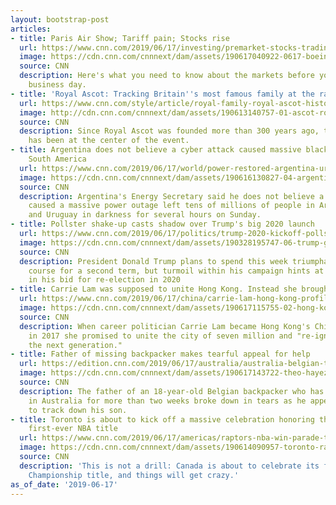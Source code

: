 ```yaml
---
layout: bootstrap-post
articles:
- title: Paris Air Show; Tariff pain; Stocks rise
  url: https://www.cnn.com/2019/06/17/investing/premarket-stocks-trading/index.html
  image: https://cdn.cnn.com/cnnnext/dam/assets/190617040922-0617-boeing-paris-show-01-super-tease.jpg
  source: CNN
  description: Here's what you need to know about the markets before you start your
    business day.
- title: 'Royal Ascot: Tracking Britain''s most famous family at the races'
  url: https://www.cnn.com/style/article/royal-family-royal-ascot-history/index.html
  image: http://cdn.cnn.com/cnnnext/dam/assets/190613140757-01-ascot-royal-history-super-tease.jpg
  source: CNN
  description: Since Royal Ascot was founded more than 300 years ago, the royal family
    has been at the center of the event.
- title: Argentina does not believe a cyber attack caused massive blackout across
    South America
  url: https://www.cnn.com/2019/06/17/world/power-restored-argentina-uruguay-paraguay-intl-hnk/index.html
  image: https://cdn.cnn.com/cnnnext/dam/assets/190616130827-04-argentina-blackout-0616-super-tease.jpg
  source: CNN
  description: Argentina's Energy Secretary said he does not believe a cyber attack
    caused a massive power outage left tens of millions of people in Argentina, Paraguay
    and Uruguay in darkness for several hours on Sunday.
- title: Pollster shake-up casts shadow over Trump's big 2020 launch
  url: https://www.cnn.com/2019/06/17/politics/trump-2020-kickoff-pollster-firing/index.html
  image: https://cdn.cnn.com/cnnnext/dam/assets/190328195747-06-trump-grand-rapids-0328-super-tease.jpg
  source: CNN
  description: President Donald Trump plans to spend this week triumphantly setting
    course for a second term, but turmoil within his campaign hints at alarming liabilities
    in his bid for re-election in 2020
- title: Carrie Lam was supposed to unite Hong Kong. Instead she brought chaos
  url: https://www.cnn.com/2019/06/17/china/carrie-lam-hong-kong-profile-intl-hnk/index.html
  image: https://cdn.cnn.com/cnnnext/dam/assets/190617115755-02-hong-kong-carrie-lam-protest-image-super-tease.jpg
  source: CNN
  description: When career politician Carrie Lam became Hong Kong's Chief Executive
    in 2017 she promised to unite the city of seven million and "re-ignite hope for
    the next generation."
- title: Father of missing backpacker makes tearful appeal for help
  url: https://edition.cnn.com/2019/06/17/australia/australia-belgian-teen-missing-intl-hnk/index.html
  image: https://cdn.cnn.com/cnnnext/dam/assets/190617143722-theo-hayez-super-tease.jpg
  source: CNN
  description: The father of an 18-year-old Belgian backpacker who has been missing
    in Australia for more than two weeks broke down in tears as he appealed for help
    to track down his son.
- title: Toronto is about to kick off a massive celebration honoring the Raptors'
    first-ever NBA title
  url: https://www.cnn.com/2019/06/17/americas/raptors-nba-win-parade-trnd/index.html
  image: https://cdn.cnn.com/cnnnext/dam/assets/190614090957-toronto-raptors-celebrate-larry-obrien-trophy-kyle-lowry-super-tease.jpg
  source: CNN
  description: 'This is not a drill: Canada is about to celebrate its first-ever NBA
    Championship title, and things will get crazy.'
as_of_date: '2019-06-17'
---
```


